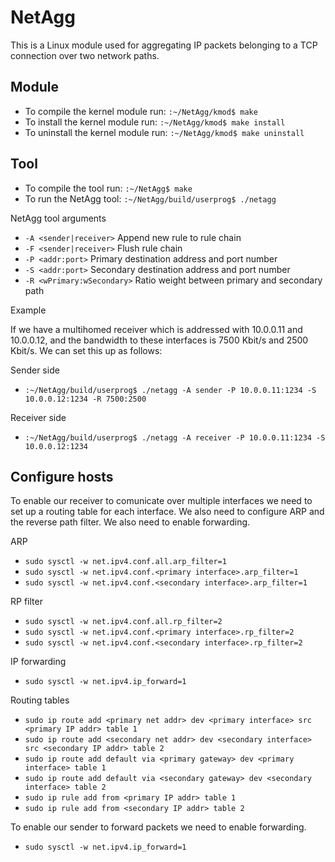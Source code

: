 NetAgg
======
This is a Linux module used for aggregating IP packets belonging to a TCP connection over two network paths.

Module
------
* To compile the kernel module run: `:~/NetAgg/kmod$ make`
* To install the kernel module run: `:~/NetAgg/kmod$ make install`
* To uninstall the kernel module run: `:~/NetAgg/kmod$ make uninstall`

Tool
----
* To compile the tool run: `:~/NetAgg$ make`
* To run the NetAgg tool: `:~/NetAgg/build/userprog$ ./netagg`

NetAgg tool arguments

* `-A <sender|receiver>` Append new rule to rule chain
* `-F <sender|receiver>` Flush rule chain
* `-P <addr:port>` Primary destination address and port number
* `-S <addr:port>` Secondary destination address and port number
* `-R <wPrimary:wSecondary>` Ratio weight between primary and secondary path

Example

If we have a multihomed receiver which is addressed with 10.0.0.11 and 10.0.0.12, and the bandwidth to these interfaces is 7500 Kbit/s and 2500 Kbit/s. We can set this up as follows:

Sender side

* `:~/NetAgg/build/userprog$ ./netagg -A sender -P 10.0.0.11:1234 -S 10.0.0.12:1234 -R 7500:2500`

Receiver side

* `:~/NetAgg/build/userprog$ ./netagg -A receiver -P 10.0.0.11:1234 -S 10.0.0.12:1234`

Configure hosts
---------------
To enable our receiver to comunicate over multiple interfaces we need to set up a routing table for each interface. We also need to configure ARP and the reverse path filter. We also need to enable forwarding.

ARP
* `sudo sysctl -w net.ipv4.conf.all.arp_filter=1`
* `sudo sysctl -w net.ipv4.conf.<primary interface>.arp_filter=1`
* `sudo sysctl -w net.ipv4.conf.<secondary interface>.arp_filter=1`
 
RP filter
* `sudo sysctl -w net.ipv4.conf.all.rp_filter=2`
* `sudo sysctl -w net.ipv4.conf.<primary interface>.rp_filter=2`
* `sudo sysctl -w net.ipv4.conf.<secondary interface>.rp_filter=2`

IP forwarding
* `sudo sysctl -w net.ipv4.ip_forward=1`

Routing tables
* `sudo ip route add <primary net addr> dev <primary interface> src <primary IP addr> table 1`
* `sudo ip route add <secondary net addr> dev <secondary interface> src <secondary IP addr> table 2`
* `sudo ip route add default via <primary gateway> dev <primary interface> table 1`
* `sudo ip route add default via <secondary gateway> dev <secondary interface> table 2`
* `sudo ip rule add from <primary IP addr> table 1`
* `sudo ip rule add from <secondary IP addr> table 2`

To enable our sender to forward packets we need to enable forwarding.
* `sudo sysctl -w net.ipv4.ip_forward=1`
